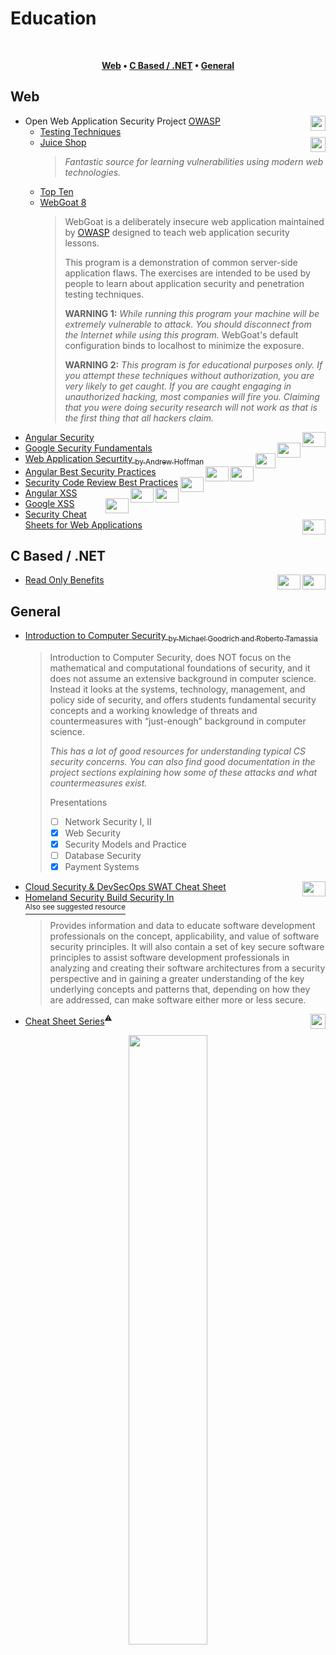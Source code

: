 # Education
<br/>

<div align="center">

**[Web](https://github.com/aenichols/awe-spiring-security/Contents/EDUCATION.md##-web) • 
[C Based / .NET](https://github.com/aenichols/awe-spiring-security/Contents/EDUCATION.md##-c-based) • 
[General](https://github.com/aenichols/awe-spiring-security/Contents/EDUCATION.md##-general)**

</div>

  ## Web
  - Open Web Application Security Project [OWASP](http://www.owasp.org/)<image height="24px" align="right" src="/images/owasp.svg">
    - [Testing Techniques](https://owasp.org/www-project-web-security-testing-guide/stable/)
    - [Juice Shop](https://pwning.owasp-juice.shop)<image height="24px" align="right" src="/images/juiceshop.png">
        >*Fantastic source for learning vulnerabilities using modern web technologies.*
    - [Top Ten](https://owasp.org/www-project-top-ten/#)
    - [WebGoat 8]()
        >WebGoat is a deliberately insecure web application maintained by [OWASP](http://www.owasp.org/) designed to teach web application security lessons.
        >
        >This program is a demonstration of common server-side application flaws. The
        exercises are intended to be used by people to learn about application security and
        penetration testing techniques.
        >
        >**WARNING 1:** *While running this program your machine will be extremely
        vulnerable to attack. You should disconnect from the Internet while using
        this program.*  WebGoat's default configuration binds to localhost to minimize
        the exposure.
        >
        >**WARNING 2:** *This program is for educational purposes only. If you attempt
        these techniques without authorization, you are very likely to get caught. If
        you are caught engaging in unauthorized hacking, most companies will fire you.
        Claiming that you were doing security research will not work as that is the
        first thing that all hackers claim.*
  - [Angular Security](https://angular.io/guide/security)<image height="24px" width="37px" align="right" src="/images/angular.svg">
  - [Google Security Fundamentals](https://developers.google.com/web/fundamentals/security)<image height="24px" width="37px" align="right" src="/images/google.svg"> 
  - [Web Application Securtity <sub>by Andrew Hoffman</sub>](https://learning.oreilly.com/library/view/web-application-security/9781492053101/)<image height="24px" width="32px" align="right" src="/images/oreilly.svg">
  - [Angular Best Security Practices](https://snyk.io/blog/angular-security-best-practices/)<image height="24px" width="37px" align="right" src="/images/angular.svg"><image height="24px" width="37px" align="right" src="/images/snyk.svg">
  - [Security Code Review Best Practices](https://snyk.io/blog/secure-code-review/)<image height="24px"  width="37px" align="right" src="/images/snyk.svg">
  - [Angular XSS](https://pragmaticwebsecurity.com/articles/spasecurity/json-stringify-xss.html)<image height="24px" width="37px" align="right" src="/images/angular.svg"><image height="24px" width="37px" align="right" src="/images/pws.svg">
  - [Google XSS](https://www.google.com/about/appsecurity/learning/xss/)<image height="24px" width="37px" align="right" src="/images/google.svg">
  - [Security Cheat Sheets for Web Applications](https://pragmaticwebsecurity.com/cheatsheets.html)<image height="24px" width="37px" align="right" src="/images/pws.svg">
  
  ## C Based / .NET
  - [Read Only Benefits](https://app.pluralsight.com/guides/benefits-of-read-only-coding-in-c )<image height="24px" width="37px" align="right" src="/images/csharp.svg"><image height="24px" width="37px" align="right" src="/images/pluralsight.svg">

  ## General
  - [Introduction to Computer Security <sub>by Michael Goodrich and Roberto Tamassia</sub>](https://www.securitybook.net/home)
      >Introduction to Computer Security, does NOT focus on the mathematical and computational foundations of security, and it does not assume an extensive background in computer science. Instead it looks at the systems, technology, management, and policy side of security, and offers students fundamental security concepts and a working knowledge of threats and countermeasures with “just-enough” background in computer science. 
      >
      >*This has a lot of good resources for understanding typical CS security concerns. You can also find good documentation in the project sections explaining how some of these attacks and what countermeasures exist.*
      >   
      >   Presentations
      >   - [ ] Network Security I, II
      >   - [x] Web Security
      >   - [x] Security Models and Practice
      >   - [ ] Database Security
      >   - [x] Payment Systems
  - [Cloud Security & DevSecOps SWAT Cheat Sheet](https://www.sans.org/posters/cloud-security-devsecops-best-practices/)<image height="24px" width="37px" align="right" src="/images/sans.svg"> 
  - [Homeland Security Build Security In](https://us-cert.cisa.gov/bsi)
  </br>[<sup>Also see suggested resource</sup>](https://www.sei.cmu.edu/about/divisions/cert/index.cfm)
      >Provides information and data to educate software development professionals on the concept, applicability, and value of software security principles. It will also contain a set of key secure software principles to assist software development professionals in analyzing and creating their software architectures from a security perspective and in gaining a greater understanding of the key underlying concepts and patterns that, depending on how they are addressed, can make software either more or less secure.
  - [Cheat Sheet Series](https://github.com/OWASP/CheatSheetSeries/tree/master/cheatsheets)<sup>⚠</sup><image height="24px" align="right" src="/images/owasp.svg">
  <p background-color="white !important" align="center"><img width="50%" max-height="300px" src="https://github.com/OWASP/owasp-swag/blob/master/projects/cheat-sheet-series/owasp-1.png"></img></p>

